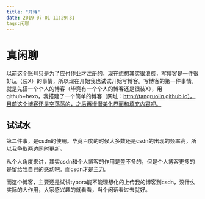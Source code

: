 ```yaml
---
title: "开博"
date: 2019-07-01 11:29:31
tags:闲聊
---
```


# 真闲聊

​     以前这个账号只是为了应付作业才注册的，现在想想其实很浪费，写博客是一件很好玩（装X）的事情，所以现在开始我也试试开始写博客。写博客的第一件事情，就是先搭一个个人的博客（毕竟有一个个人的博客还是很装X），用github+hexo，我搭建了一个简单的博客（网址：http://tangruolin.github.io）。目前这个博客还是空荡荡的，之后再慢慢美化界面和填充内容吧。

## 试试水

 第二件事，是csdn的使用。毕竟百度的时候大多数还是csdn的出现的频率高，所以我争取两边同时更新。

​	从个人角度来讲，其实csdn和个人博客的作用是差不多的，但是个人博客更多的是留给我自己的感动吧。而csdn才是主力。

​	而这个博客，主要还是试试typora能不能理想化的上传我的博客到csdn，没什么实际的大作用，大家感兴趣的就看看，当个闲话看过去就好。